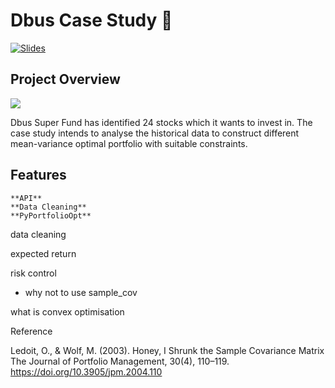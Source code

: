 # Dbus Case Study 🚎

[![Slides](Images/slides.png)](https://www.canva.com/design/DAFSkN3Skvk/r_mWnVFkyoZ9kC4BecCgPA/view?utm_content=DAFSkN3Skvk&utm_campaign=designshare&utm_medium=link2&utm_source=sharebutton)

## Project Overview
![](cbus_case_study/Resources/Images/DBUS.webp)

Dbus Super Fund has identified 24 stocks which it wants to invest in. The case study intends to analyse the historical data to construct different mean-variance optimal portfolio with suitable constraints. 

## Features
    **API**
    **Data Cleaning**
    **PyPortfolioOpt**























data cleaning

expected return

risk control
- why not to use sample_cov 


what is convex optimisation




Reference

Ledoit, O., & Wolf, M. (2003). Honey, I Shrunk the Sample Covariance Matrix The Journal of Portfolio Management, 30(4), 110–119. https://doi.org/10.3905/jpm.2004.110